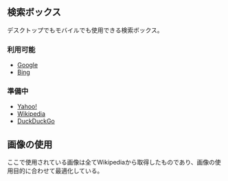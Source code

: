 ## 検索ボックス

デスクトップでもモバイルでも使用できる検索ボックス。

### 利用可能

 - [Google](https://akimikimikimikimikimikimika.github.io/Search/Google/ "Google")
 - [Bing](https://akimikimikimikimikimikimika.github.io/Search/Bing/ "Bing")

### 準備中

 - [Yahoo!](https://akimikimikimikimikimikimika.github.io/search/Yahoo/ "Yahoo!")
 - [Wikipedia](https://akimikimikimikimikimikimika.github.io/search/Wikipedia/ "Wikipedia")
 - [DuckDuckGo](https://akimikimikimikimikimikimika.github.io/search/DuckDuckGo/ "DuckDuckGo")

## 画像の使用
ここで使用されている画像は全てWikipediaから取得したものであり、画像の使用目的に合わせて最適化している。